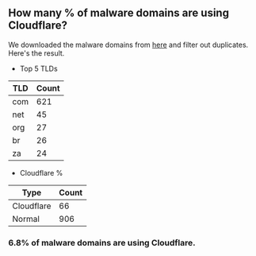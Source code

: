 ## How many % of malware domains are using Cloudflare?


We downloaded the malware domains from [here](https://urlhaus.abuse.ch) and filter out duplicates.
Here's the result.


[//]: # (start replacement)


- Top 5 TLDs

| TLD | Count |
| --- | --- |
| com | 621 |
| net | 45 |
| org | 27 |
| br | 26 |
| za | 24 |


- Cloudflare %

| Type | Count |
| --- | --- |
| Cloudflare | 66 |
| Normal | 906 |


### 6.8% of malware domains are using Cloudflare.